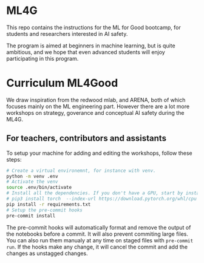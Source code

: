 # ML4G
This repo contains the instructions for the ML for Good bootcamp, for students and researchers interested in AI safety.

The program is aimed at beginners in machine learning, but is quite ambitious, and we hope that even advanced students will enjoy participating in this program.

# Curriculum ML4Good

We draw inspiration from the redwood mlab, and ARENA, both of which focuses mainly on the ML engineering part.
However there are a lot more workshops on strategy, goverance and conceptual AI safety during the ML4G.

## For teachers, contributors and assistants

To setup your machine for adding and editing the workshops, follow these steps:
```sh
# Create a virtual environemnt, for instance with venv.
python -m venv .env
# Activate the venv
source .env/bin/activate
# Install all the dependencies. If you don't have a GPU, start by installing pytorch without GPU support
# pip3 install torch  --index-url https://download.pytorch.org/whl/cpu
pip install -r requirements.txt
# Setup the pre-commit hooks
pre-commit install
```

The pre-commit hooks will automatically format and remove the output of the notebooks before a commit. It will also prevent commiting large files.
You can also run them manualy at any time on staged files with `pre-commit run`.
If the hooks make any change, it will cancel the commit and add the changes as unstagged changes.
